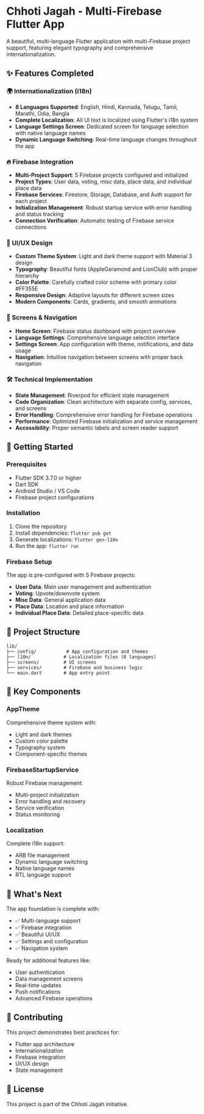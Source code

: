 # Chhoti Jagah - Multi-Firebase Flutter App

A beautiful, multi-language Flutter application with multi-Firebase project support, featuring elegant typography and comprehensive internationalization.

## ✨ Features Completed

### 🌍 Internationalization (i18n)
- **8 Languages Supported**: English, Hindi, Kannada, Telugu, Tamil, Marathi, Odia, Bangla
- **Complete Localization**: All UI text is localized using Flutter's i18n system
- **Language Settings Screen**: Dedicated screen for language selection with native language names
- **Dynamic Language Switching**: Real-time language changes throughout the app

### 🔥 Firebase Integration
- **Multi-Project Support**: 5 Firebase projects configured and initialized
- **Project Types**: User data, voting, misc data, place data, and individual place data
- **Firebase Services**: Firestore, Storage, Database, and Auth support for each project
- **Initialization Management**: Robust startup service with error handling and status tracking
- **Connection Verification**: Automatic testing of Firebase service connections

### 🎨 UI/UX Design
- **Custom Theme System**: Light and dark theme support with Material 3 design
- **Typography**: Beautiful fonts (AppleGaramond and LionClub) with proper hierarchy
- **Color Palette**: Carefully crafted color scheme with primary color #FF355E
- **Responsive Design**: Adaptive layouts for different screen sizes
- **Modern Components**: Cards, gradients, and smooth animations

### 📱 Screens & Navigation
- **Home Screen**: Firebase status dashboard with project overview
- **Language Settings**: Comprehensive language selection interface
- **Settings Screen**: App configuration with theme, notifications, and data usage
- **Navigation**: Intuitive navigation between screens with proper back navigation

### 🛠️ Technical Implementation
- **State Management**: Riverpod for efficient state management
- **Code Organization**: Clean architecture with separate config, services, and screens
- **Error Handling**: Comprehensive error handling for Firebase operations
- **Performance**: Optimized Firebase initialization and service management
- **Accessibility**: Proper semantic labels and screen reader support

## 🚀 Getting Started

### Prerequisites
- Flutter SDK 3.7.0 or higher
- Dart SDK
- Android Studio / VS Code
- Firebase project configurations

### Installation
1. Clone the repository
2. Install dependencies: `flutter pub get`
3. Generate localizations: `flutter gen-l10n`
4. Run the app: `flutter run`

### Firebase Setup
The app is pre-configured with 5 Firebase projects:
- **User Data**: Main user management and authentication
- **Voting**: Upvote/downvote system
- **Misc Data**: General application data
- **Place Data**: Location and place information
- **Individual Place Data**: Detailed place-specific data

## 📁 Project Structure

```
lib/
├── config/           # App configuration and themes
├── l10n/            # Localization files (8 languages)
├── screens/         # UI screens
├── services/        # Firebase and business logic
└── main.dart        # App entry point
```

## 🌟 Key Components

### AppTheme
Comprehensive theme system with:
- Light and dark themes
- Custom color palette
- Typography system
- Component-specific themes

### FirebaseStartupService
Robust Firebase management:
- Multi-project initialization
- Error handling and recovery
- Service verification
- Status monitoring

### Localization
Complete i18n support:
- ARB file management
- Dynamic language switching
- Native language names
- RTL language support

## 🎯 What's Next

The app foundation is complete with:
- ✅ Multi-language support
- ✅ Firebase integration
- ✅ Beautiful UI/UX
- ✅ Settings and configuration
- ✅ Navigation system

Ready for additional features like:
- User authentication
- Data management screens
- Real-time updates
- Push notifications
- Advanced Firebase operations

## 🤝 Contributing

This project demonstrates best practices for:
- Flutter app architecture
- Internationalization
- Firebase integration
- UI/UX design
- State management

## 📄 License

This project is part of the Chhoti Jagah initiative.
